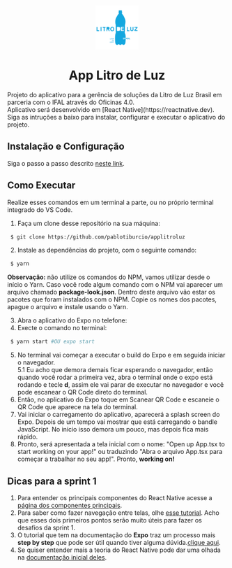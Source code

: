 <div align="center">
 <img src="/assets/icon.png" width="100"/>
 
 <h1>App Litro de Luz</h1>
</div>
Projeto do aplicativo para a gerência de soluções da Litro de Luz Brasil em parceria com o IFAL através do Oficinas 4.0.<br/>
Aplicativo será desenvolvido em [React Native](https://reactnative.dev). Siga as intruções a baixo para instalar, configurar e executar o aplicativo do projeto.

## Instalação e Configuração
Siga o passo a passo descrito [neste link](https://www.notion.so/Configura-es-do-ambiente-79e0e4c3e992462a9b11f2745b0f2785).<br/>

## Como Executar

Realize esses comandos em um terminal a parte, ou no próprio terminal integrado do VS Code.
1. Faça um clone desse repositório na sua máquina:
``` sh
 $ git clone https://github.com/pablotiburcio/applitroluz
``` 
2. Instale as dependências do projeto, com o seguinte comando:
``` sh
 $ yarn
```

  **Observação:** não utilize os comandos do NPM, vamos utilizar desde o início o Yarn. 
  Caso você rode algum comando com o NPM vai aparecer um arquivo chamado **package-look.json**. 
  Dentro deste arquivo vão estar os pacotes que foram instalados com o NPM. 
  Copie os nomes dos pacotes, apague o arquivo e instale usando o Yarn. 

3. Abra o aplicativo do Expo no telefone:
4. Execte o comando no terminal:
``` sh
 $ yarn start #OU expo start
```
5. No terminal vai começar a executar o build do Expo e em seguida iniciar o navegador.<br/>
  5.1 Eu acho que demora demais ficar esperando o navegador, então quando você rodar a primeira vez, abra o terminal onde o expo está rodando e tecle **d**, assim ele vai parar de executar no navegador e você pode escanear o QR Code direto do terminal.
6. Então, no aplicativo do Expo toque em Scanear QR Code e escaneie o QR Code que aparece na tela do terminal.
7. Vai iniciar o carregamento do aplicativo, aparecerá a splash screen do Expo. Depois de um tempo vai mostrar que está carregando o bandle JavaScript. No início isso demora um pouco, mas depois fica mais rápido.
8. Pronto, será apresentada a tela inicial com o nome: "Open up App.tsx to start working on your app!" ou traduzindo "Abra o arquivo App.tsx para começar a trabalhar no seu app!". Pronto, **working on!**

## Dicas para a sprint 1
1. Para entender os principais componentes do React Native acesse a [página dos componentes principais](https://reactnative.dev/docs/components-and-apis).
2. Para saber como fazer navegação entre telas, olhe [esse tutorial](https://reactnative.dev/docs/navigation#react-navigation).
Acho que esses dois primeiros pontos serão muito úteis para fazer os desafios da sprint 1.
3. O tutorial que tem na documentação do **Expo** traz um processo mais **step by step** que pode ser útil quando tiver alguma dúvida.[clique aqui](https://docs.expo.io/get-started/installation).
4. Se quiser entender mais a teoria do React Native pode dar uma olhada na [documentação inicial deles](https://reactnative.dev/docs/getting-started).
